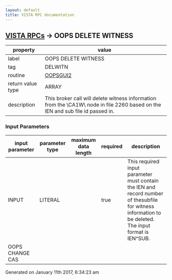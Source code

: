 ```yaml
---
layout: default
title: VISTA RPC documentation
---
```




## [VISTA RPCs](TableOfContent.md) &#8594; OOPS DELETE WITNESS 

 property | value 
--- | --- 
 label | OOPS DELETE WITNESS
 tag | DELWITN
 routine | [OOPSGUI2](http://code.osehra.org/dox/Routine_OOPSGUI2_source.html)
 return value type | ARRAY
 description | This broker call will delete witness information from the \CA1W\ node in file 2260 based on the IEN and sub file id passed in.

### Input Parameters

| input parameter | parameter type | maximum data length | required | description | 
| --- | --- | --- | --- | --- | 
| INPUT | LITERAL |  | true | This required input parameter must contain the IEN and record number of thesubfile for witness information to be deleted. The input format is IEN^SUB. | 
| OOPS CHANGE CAS |  |  |  |  | 




Generated on January 11th 2017, 6:34:23 am
